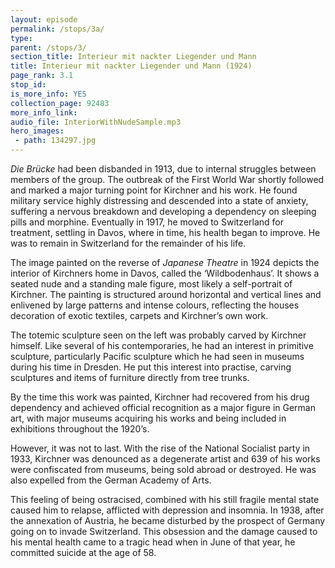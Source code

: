 ```yaml
---
layout: episode
permalink: /stops/3a/
type: 
parent: /stops/3/
section_title: Interieur mit nackter Liegender und Mann 
title: Interieur mit nackter Liegender und Mann (1924)
page_rank: 3.1
stop_id:
is_more_info: YES
collection_page: 92483
more_info_link:
audio_file: InteriorWithNudeSample.mp3
hero_images:
 - path: 134297.jpg
---
```

*Die Brücke* had been disbanded in 1913, due to internal struggles between members of the group. The outbreak of the First World War shortly followed and marked a major turning point for Kirchner and his work. He found military service highly distressing and descended into a state of anxiety, suffering a nervous breakdown and developing a dependency on sleeping pills and morphine. Eventually in 1917, he moved to Switzerland for treatment, settling in Davos, where in time, his health began to improve. He was to remain in Switzerland for the remainder of his life.

The image painted on the reverse of *Japanese Theatre* in 1924 depicts the interior of Kirchners home in Davos, called the ‘Wildbodenhaus’. It shows a seated nude and a standing male figure, most likely a self-portrait of Kirchner. The painting is structured around horizontal and vertical lines and enlivened by large patterns and intense colours, reflecting the houses decoration of exotic textiles, carpets and Kirchner’s own work.
  
The totemic sculpture seen on the left was probably carved by Kirchner himself. Like several of his contemporaries, he had an interest in primitive sculpture, particularly Pacific sculpture which he had seen in museums during his time in Dresden. He put this interest into practise, carving sculptures and items of furniture directly from tree trunks.

By the time this work was painted, Kirchner had recovered from his drug dependency and achieved official recognition as a major figure in German art, with major museums acquiring his works and being included in exhibitions throughout the 1920’s. 

However, it was not to last. With the rise of the National Socialist party in 1933, Kirchner was denounced as a degenerate artist and 639 of his works were confiscated from museums, being sold abroad or destroyed. He was also expelled from the German Academy of Arts.

This feeling of being ostracised, combined with his still fragile mental state caused him to relapse, afflicted with depression and insomnia. In 1938, after the annexation of Austria, he became disturbed by the prospect of Germany going on to invade Switzerland. This obsession and the damage caused to his mental health came to a tragic head when in June of that year, he committed suicide at the age of 58.
